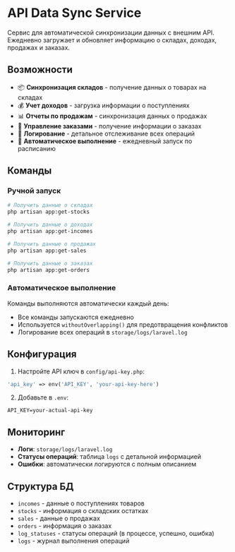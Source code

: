 # API Data Sync Service

Сервис для автоматической синхронизации данных с внешним API. Ежедневно загружает и обновляет информацию о складах, доходах, продажах и заказах.

## Возможности

- 📦 **Синхронизация складов** - получение данных о товарах на складах
- 💰 **Учет доходов** - загрузка информации о поступлениях
- 📊 **Отчеты по продажам** - синхронизация данных о продажах
- 🛒 **Управление заказами** - получение информации о заказах
- 📝 **Логирование** - детальное отслеживание всех операций
- 🔄 **Автоматическое выполнение** - ежедневный запуск по расписанию

## Команды

### Ручной запуск

```bash
# Получить данные о складах
php artisan app:get-stocks

# Получить данные о доходах
php artisan app:get-incomes

# Получить данные о продажах
php artisan app:get-sales

# Получить данные о заказах
php artisan app:get-orders
```

### Автоматическое выполнение

Команды выполняются автоматически каждый день:
- Все команды запускаются ежедневно
- Используется `withoutOverlapping()` для предотвращения конфликтов
- Логирование всех операций в `storage/logs/laravel.log`

## Конфигурация

1. Настройте API ключ в `config/api-key.php`:
```php
'api_key' => env('API_KEY', 'your-api-key-here')
```

2. Добавьте в `.env`:
```env
API_KEY=your-actual-api-key
```

## Мониторинг

- **Логи**: `storage/logs/laravel.log`
- **Статусы операций**: таблица `logs` с детальной информацией
- **Ошибки**: автоматически логируются с полным описанием

## Структура БД

- `incomes` - данные о поступлениях товаров
- `stocks` - информация о складских остатках
- `sales` - данные о продажах
- `orders` - информация о заказах
- `log_statuses` - статусы операций (в процессе, успешно, ошибка)
- `logs` - журнал выполнения операций


